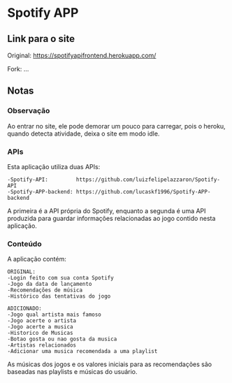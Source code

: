 # Spotify APP

## Link para o site

Original: https://spotifyapifrontend.herokuapp.com/

Fork: ...

## Notas

### Observação

Ao entrar no site, ele pode demorar um pouco para carregar, pois o heroku, quando detecta atividade, deixa o site em modo idle.

### APIs

Esta aplicação utiliza duas APIs:

    -Spotify-API:         https://github.com/luizfelipelazzaron/Spotify-API
    -Spotify-APP-backend: https://github.com/lucaskf1996/Spotify-APP-backend

A primeira é a API própria do Spotify, enquanto a segunda é uma API produzida para guardar informações relacionadas ao jogo contido nesta aplicação.

### Conteúdo

A aplicação contém:

    ORIGINAL:
    -Login feito com sua conta Spotify
    -Jogo da data de lançamento
    -Recomendações de música
    -Histórico das tentativas do jogo
    
    ADICIONADO:
    -Jogo qual artista mais famoso
    -Jogo acerte o artista
    -Jogo acerte a musica
    -Historico de Musicas
    -Botao gosta ou nao gosta da musica
    -Artistas relacionados
    -Adicionar uma musica recomendada a uma playlist

As músicas dos jogos e os valores iniciais para as recomendações são baseadas nas playlists e músicas do usuário.
